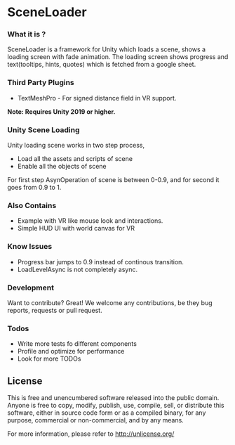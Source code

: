 # SceneLoader

### What it is ?
SceneLoader is a framework for Unity which loads a scene, shows a loading screen with fade animation.
The loading screen shows progress and text(tooltips, hints, quotes) which is fetched from a google sheet.

### Third Party Plugins
- TextMeshPro - For signed distance field in VR support.

**Note: Requires Unity 2019 or higher.**
### Unity Scene Loading
Unity loading scene works in two step process,
- Load all the assets and scripts of scene
- Enable all the objects of scene

For first step AsynOperation of scene is between 0-0.9, and for second it goes from 0.9 to 1. 

### Also Contains
- Example with VR like mouse look and interactions.
- Simple HUD UI with world canvas for VR

### Know Issues
- Progress bar jumps to 0.9 instead of continous transition.
- LoadLevelAsync is not completely async.

### Development

Want to contribute? Great!
We welcome any contributions, be they bug reports, requests or pull request. 

### Todos

 - Write more tests fo different components
 - Profile and optimize for performance
 - Look for more TODOs

License
----
This is free and unencumbered software released into the public domain.
Anyone is free to copy, modify, publish, use, compile, sell, or distribute this software, either in source code form or as a compiled binary, for any purpose, commercial or non-commercial, and by any means.

For more information, please refer to http://unlicense.org/

